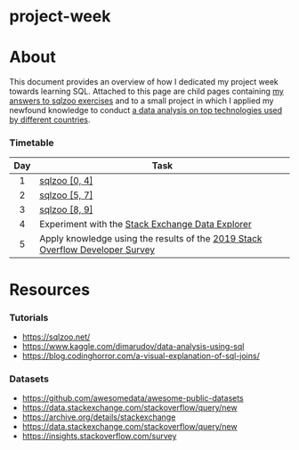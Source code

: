 # project-week

# About

This document provides an overview of how I dedicated my project week towards learning SQL. Attached to this page are child pages containing [my answers to sqlzoo exercises](sqlzoo.md) and to a small project in which I applied my newfound knowledge to conduct [a data analysis on top technologies used by different countries](kapp.md).

### Timetable

| Day | Task |
| :-: | ---- |
| 1   | [sqlzoo \[0, 4\]](https://sqlzoo.net/wiki/SELECT_basics) |
| 2   | [sqlzoo \[5, 7\]](https://sqlzoo.net/wiki/SUM_and_COUNT) |
| 3   | [sqlzoo \[8, 9\]](https://sqlzoo.net/wiki/Using_Null) |
| 4   | Experiment with the [Stack Exchange Data Explorer](https://data.stackexchange.com/stackoverflow/query/new) |
| 5   | Apply knowledge using the results of the [2019 Stack Overflow Developer Survey](https://insights.stackoverflow.com/survey/2019) |

# Resources

### Tutorials

* https://sqlzoo.net/
* https://www.kaggle.com/dimarudov/data-analysis-using-sql
* https://blog.codinghorror.com/a-visual-explanation-of-sql-joins/

### Datasets

* https://github.com/awesomedata/awesome-public-datasets
* https://data.stackexchange.com/stackoverflow/query/new
* https://archive.org/details/stackexchange
* https://data.stackexchange.com/stackoverflow/query/new
* https://insights.stackoverflow.com/survey
